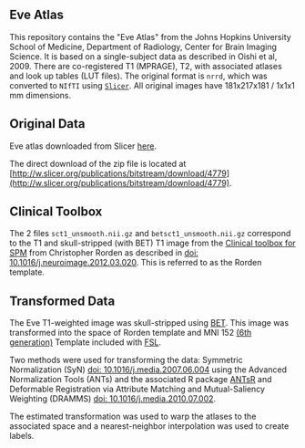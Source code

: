 ## Eve Atlas 
This repository contains the "Eve Atlas" from the Johns Hopkins University School of Medicine, Department of Radiology, Center for Brain Imaging Science.  It is based on a single-subject data as described in Oishi et al, 2009. There are co-registered T1 (MPRAGE), T2, with associated atlases and look up tables (LUT files).  The original format is `nrrd`, which was converted to `NIfTI` using [`Slicer`](http://slicer.org/).  All original images have 181x217x181 / 1x1x1 mm dimensions.

## Original Data
Eve atlas downloaded from Slicer [here](http://w.slicer.org/publications/item/view/1883).  

The direct download of the zip file is located at [http://w.slicer.org/publications/bitstream/download/4779](http://w.slicer.org/publications/bitstream/download/4779).  

## Clinical Toolbox
The 2 files `sct1_unsmooth.nii.gz` and `betsct1_unsmooth.nii.gz` correspond to the T1 and skull-stripped (with BET) T1 image from the [Clinical toolbox for SPM](http://www.nitrc.org/projects/clinicaltbx/) from Christopher Rorden as described in [doi: 10.1016/j.neuroimage.2012.03.020](http://dx.doi.org/10.1016/j.neuroimage.2012.03.020).  This is referred to as the Rorden template.

## Transformed Data

The Eve T1-weighted image was skull-stripped using [BET](http://fsl.fmrib.ox.ac.uk/fsl/fslwiki/BET).  This image was transformed into the space of Rorden template and MNI 152 [(6th generation)](http://www.bic.mni.mcgill.ca/ServicesAtlases/ICBM152NLin6) Template included with [FSL](http://fsl.fmrib.ox.ac.uk/fsl/fslwiki/Atlases).  

Two methods were used for transforming the data: Symmetric Normalization (SyN) [doi: 10.1016/j.media.2007.06.004](http://dx.doi.org/10.1016/j.media.2007.06.004) using the Advanced Normalization Tools (ANTs) and the associated R package [ANTsR](http://stnava.github.io/ANTsR/) and Deformable Registration via Attribute Matching and Mutual-Saliency Weighting (DRAMMS) [doi: 10.1016/j.media.2010.07.002](http://dx.doi.org/10.1016/j.media.2010.07.002).  

The estimated transformation was used to warp the atlases to the associated space and a nearest-neighbor interpolation was used to create labels.

